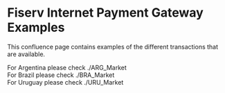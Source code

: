 
# Fiserv Internet Payment Gateway Examples

This confluence page contains examples of the different transactions that are available. 

For Argentina please check ./ARG_Market  
For Brazil please check ./BRA_Market  
For Uruguay please check ./URU_Market  
